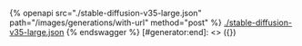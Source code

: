 [#generator:start]: <> ({ "template": "openapi" })
{% openapi src="./stable-diffusion-v35-large.json" path="/images/generations/with-url" method="post" %}
[./stable-diffusion-v35-large.json](./stable-diffusion-v35-large.json)
{% endswagger %}
[#generator:end]: <> ({})